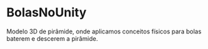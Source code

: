 # BolasNoUnity
Modelo 3D de pirâmide, onde aplicamos conceitos físicos para bolas baterem e descerem a pirâmide.

